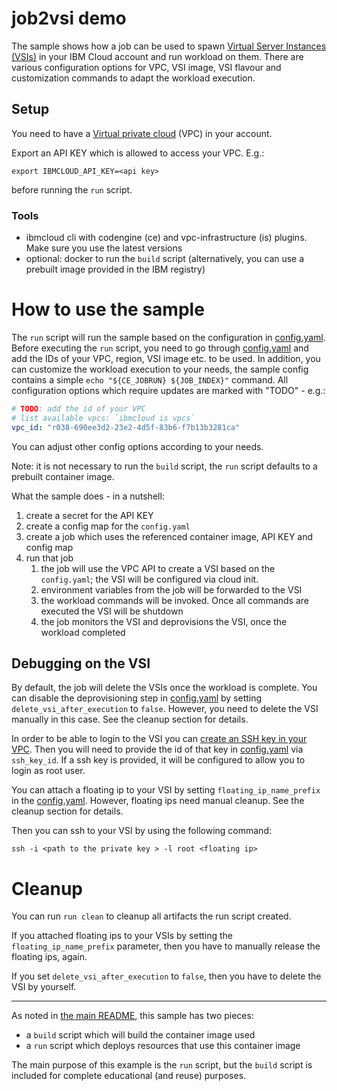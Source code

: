 # job2vsi demo

The sample shows how a job can be used to spawn [Virtual Server Instances (VSIs)]((https://www.ibm.com/cloud/virtual-servers)) in your IBM Cloud account and run workload on them. There are various configuration options for VPC, VSI image, VSI flavour and customization commands to adapt the workload execution.

## Setup

You need to have a [Virtual private cloud](https://cloud.ibm.com/vpc-ext/network/vpcs) (VPC) in your account.

Export an API KEY which is allowed to access your VPC. E.g.:

`export IBMCLOUD_API_KEY=<api key>`

before running the `run` script.

### Tools
- ibmcloud cli with codengine (ce) and vpc-infrastructure (is) plugins. Make sure you use the latest versions
- optional: docker to run the `build` script (alternatively, you can use a prebuilt image provided in the IBM registry)


# How to use the sample

The `run` script will run the sample based on the configuration in [config.yaml](config.yaml). Before executing the `run` script, you need to go through [config.yaml](config.yaml) and add the IDs of your VPC, region, VSI image etc. to be used. In addition, you can customize the workload execution to your needs, the sample config contains a simple `echo "${CE_JOBRUN} ${JOB_INDEX}"` command. All configuration options which require updates are marked with "TODO" - e.g.:

```yaml
# TODO: add the id of your VPC
# list available vpcs: `ibmcloud is vpcs`
vpc_id: "r038-690ee3d2-23e2-4d5f-83b6-f7b13b3281ca"
```

You can adjust other config options according to your needs.

Note: it is not necessary to run the `build` script, the `run` script defaults to a prebuilt container image.

What the sample does - in a nutshell:

1. create a secret for the API KEY
1. create a config map for the `config.yaml`
1. create a job which uses the referenced container image, API KEY and config map
1. run that job
    1. the job will use the VPC API to create a VSI based on the `config.yaml`; the VSI will be configured via cloud init.
    1. environment variables from the job will be forwarded to the VSI
    1. the workload commands will be invoked. Once all commands are executed the VSI will be shutdown
    1. the job monitors the VSI and deprovisions the VSI, once the workload completed

## Debugging on the VSI

By default, the job will delete the VSIs once the workload is complete. You can disable the deprovisioning step in [config.yaml](config.yaml) by setting  `delete_vsi_after_execution` to `false`. However, you need to delete the VSI manually in this case. See the cleanup section for details.

In order to
be able to login to the VSI you can [create an SSH key in your VPC](https://cloud.ibm.com/vpc-ext/compute/sshKeys). Then you will need to provide the id of that key in
[config.yaml](config.yaml) via `ssh_key_id`. If a ssh key is provided, it will be configured to allow you to login as root user. 

You can attach a floating ip to your VSI by setting `floating_ip_name_prefix` in
the [config.yaml](config.yaml). However, floating ips need manual cleanup. See the cleanup section for details.

Then you can ssh to your VSI by using the following command:

```
ssh -i <path to the private key > -l root <floating ip>
```

# Cleanup

You can run `run clean` to cleanup all artifacts the run script created.

If you attached floating ips to your VSIs by setting the `floating_ip_name_prefix` parameter, then you have to manually release the floating ips, again.

If you set `delete_vsi_after_execution` to `false`, then you have to delete the VSI by yourself.


- - -

As noted in [the main README](../README.md), this sample has two pieces:

- a `build` script which will build the container image used
- a `run` script which deploys resources that use this container image

The main purpose of this example is the `run` script, but the `build`
script is included for complete educational (and reuse) purposes.
